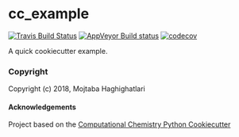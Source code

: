 cc_example
==============================
[//]: # (Badges)
[![Travis Build Status](https://travis-ci.org/REPLACE_WITH_OWNER_ACCOUNT/cc_example.png)](https://travis-ci.org/REPLACE_WITH_OWNER_ACCOUNT/cc_example)
[![AppVeyor Build status](https://ci.appveyor.com/api/projects/status/REPLACE_WITH_APPVEYOR_LINK/branch/master?svg=true)](https://ci.appveyor.com/project/REPLACE_WITH_OWNER_ACCOUNT/cc_example/branch/master)
[![codecov](https://codecov.io/gh/REPLACE_WITH_OWNER_ACCOUNT/cc_example/branch/master/graph/badge.svg)](https://codecov.io/gh/REPLACE_WITH_OWNER_ACCOUNT/cc_example/branch/master)

A quick cookiecutter example.

### Copyright

Copyright (c) 2018, Mojtaba Haghighatlari


#### Acknowledgements
 
Project based on the 
[Computational Chemistry Python Cookiecutter](https://github.com/choderalab/cookiecutter-python-comp-chem)

